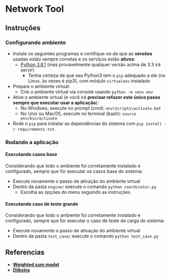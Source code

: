 # Network Tool

## Instruções
### Configurando ambiente
- Instale os seguintes programas e certifique-se de que as **versões** usadas estão sempre corretas e os serviços estão **ativos**:
    - [Python 3.6.1](https://www.python.org/downloads/release/python-361) (mas provavelmente qualquer versão acima de 3.3 irá servir)
        - Tenha certeza de que seu Python3 tem o ```pip``` adequado a ele (no Linux, às vezes é pip3), com módulo ```virtualenv``` instalado
- Prepare o ambiente virtual:
    - Crie o ambiente virtual via console usando ```python -m venv env```
- Ative o ambiente virtual (e você irá **precisar refazer este único passo sempre que executar usar a aplicação**):
    - No Windows, execute no prompt (cmd): ```env\Scripts\activate.bat```
    - No Unix ou MacOS, execute no terminal (bash): ```source env/bin/activate```
- Rode o ```pip``` para instalar as dependências do sistema com ```pip install -r requirements.txt```.

### Rodando a aplicação
#### Executando casos base
Considerando que todo o ambiente foi corretamente instalado e configurado, sempre que for executar os casos base do sistema:
- Execute novamente o passo de ativação do ambiente virtual
- Dentro da pasta ```engine/``` execute o comando ```python coordinator.py```
    - Escolha as opções do menu seguindo as instruções

#### Executando caso de teste grande
Considerando que todo o ambiente foi corretamente instalado e configurado, sempre que for executar o caso de teste de carga do sistema:
- Execute novamente o passo de ativação do ambiente virtual
- Dentro da pasta ```test_case/``` execute o comando ```python test_case.py```

## Referencias
- [**Weighted sum model**](https://en.wikipedia.org/wiki/Weighted_sum_model)
- [**Dijkstra**](https://pt.wikipedia.org/wiki/Algoritmo_de_Dijkstra)

